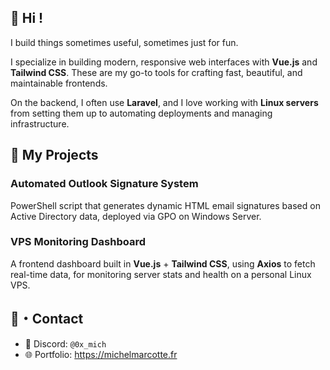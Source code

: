 ## 👋 Hi !

I build things sometimes useful, sometimes just for fun.

I specialize in building modern, responsive web interfaces with **Vue.js** and **Tailwind CSS**. These are my go-to tools for crafting fast, beautiful, and maintainable frontends.

On the backend, I often use **Laravel**, and I love working with **Linux servers** from setting them up to automating deployments and managing infrastructure.

## 🌱 My Projects

### **Automated Outlook Signature System**  
PowerShell script that generates dynamic HTML email signatures based on Active Directory data, deployed via GPO on Windows Server.

### **VPS Monitoring Dashboard**  
A frontend dashboard built in **Vue.js** + **Tailwind CSS**, using **Axios** to fetch real-time data, for monitoring server stats and health on a personal Linux VPS.

## 🎏・Contact

- 💬 Discord: `@0x_mich`
- 🌐 Portfolio: https://michelmarcotte.fr
